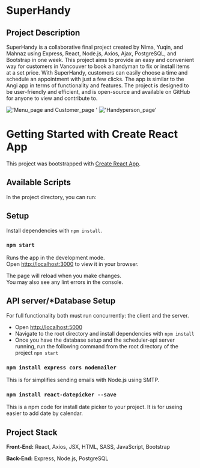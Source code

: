 # SuperHandy
## Project Description

SuperHandy is a collaborative final project created by Nima, Yuqin, and Mahnaz using Express, React, Node.js, Axios, Ajax, PostgreSQL, and Bootstrap in one week. This project aims to provide an easy and convenient way for customers in Vancouver to book a handyman to fix or install items at a set price. With SuperHandy, customers can easily choose a time and schedule an appointment with just a few clicks. The app is similar to the Angi app in terms of functionality and features. The project is designed to be user-friendly and efficient, and is open-source and available on GitHub for anyone to view and contribute to.

!['Menu_page and Customer_page ']('https://www.loom.com/share/367444270d7b4459b58900337c9bddcb')
!['Handyperson_page']('https://www.loom.com/share/c0b6221f844b470c8afc239e6adab596')


# Getting Started with Create React App

This project was bootstrapped with [Create React App](https://github.com/facebook/create-react-app).

## Available Scripts

In the project directory, you can run:

## Setup

Install dependencies with `npm install`.

### `npm start`

Runs the app in the development mode.\
Open [http://localhost:3000](http://localhost:3000) to view it in your browser.

The page will reload when you make changes.\
You may also see any lint errors in the console.

## API server/*Database Setup

For full functionality both must run concurrently: the client and the server.
- Open [http://localhost:5000](http://localhost:5000)
- Navigate to the root directory and install dependencies with `npm install`
- Once you have the database setup and the scheduler-api server running, run the following command from the root directory of the project `npm start`


### `npm install express cors nodemailer`

This is for simplifies sending emails with Node.js using SMTP.

### `npm install react-datepicker --save`

This is a npm code for install date picker to your project. It is for useing easier to add date by calendar.

## Project Stack

__Front-End:__ React, Axios, JSX, HTML, SASS, JavaScript, Bootstrap

__Back-End:__ Express, Node.js, PostgreSQL


